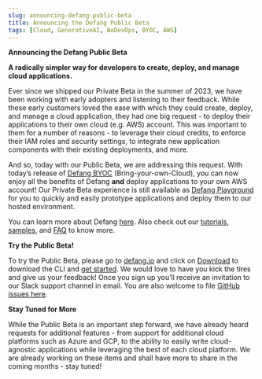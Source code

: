 ```yaml
---
slug: announcing-defang-public-beta
title: Announcing the Defang Public Beta
tags: [Cloud, GenerativeAI, NoDevOps, BYOC, AWS]
---
```


**Announcing the Defang Public Beta**

**A radically simpler way for developers to create, deploy, and manage cloud applications.**

Ever since we shipped our Private Beta in the summer of 2023, we have been working with early adopters and listening to their feedback. While these early customers loved the ease with which they could create, deploy, and manage a cloud application, they had one big request - to deploy their applications to their own cloud (e.g. AWS) account. This was important to them for a number of reasons - to leverage their cloud credits, to enforce their IAM roles and security settings, to integrate new application components with their existing deployments, and more.

And so, today with our Public Beta, we are addressing this request. With today’s release of [Defang BYOC](https://docs.defang.io/docs/concepts/defang-byoc) (Bring-your-own-Cloud), you can now enjoy all the benefits of Defang **and** deploy applications to your own AWS account! Our Private Beta experience is still available as [Defang Playground](https://docs.defang.io/docs/concepts/defang-playground) for you to quickly and easily prototype applications and deploy them to our hosted environment.

You can learn more about Defang [here](https://docs.defang.io/docs/intro). Also check out our [tutorials](https://docs.defang.io/docs/category/tutorials), [samples](https://defang.io/samples), and [FAQ](https://docs.defang.io/docs/category/faq) to know more.

**Try the Public Beta!**

To try the Public Beta, please go to [defang.io](http://defang.io) and click on [Download](https://github.com/DefangLabs/defang/releases/latest) to download the CLI and [get started](https://docs.defang.io/docs/getting-started). We would love to have you kick the tires and give us your feedback! Once you sign up you’ll receive an invitation to our Slack support channel in email. You are also welcome to file [GitHub issues here](https://github.com/DefangLabs/defang/issues).

**Stay Tuned for More**

While the Public Beta is an important step forward, we have already heard requests for additional features - from support for additional cloud platforms such as Azure and GCP, to the ability to easily write cloud-agnostic applications while leveraging the best of each cloud platform. We are already working on these items and shall have more to share in the coming months - stay tuned!
